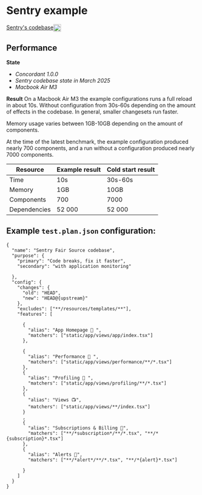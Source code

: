 # Sentry example

[Sentry's codebase](https://github.com/getsentry/sentry)<img src="https://github.githubassets.com/assets/GitHub-Mark-ea2971cee799.png" valign="middle" width="20" height="20">

## Performance

**State**
- _Concordant 1.0.0_
- _Sentry codebase state in March 2025_
- _Macbook Air M3_

**Result**
On a Macbook Air M3 the example configurations runs a full reload in about 10s. Without configuration from 30s-60s depending on the amount of effects in the codebase. In general, smaller changesets run faster.

Memory usage varies between 1GB-10GB depending on the amount of components. 

At the time of the latest benchmark, the example configuration produced nearly 700 components, and a run without a configuration produced nearly 7000 components.


| Resource      | Example result | Cold start result |
| ------------- | -------------- | ----------------- |
| Time          | 10s            | 30s-60s           |
| Memory        | 1GB            | 10GB              |
| Components    | 700            | 7000              |
| Dependencies  | 52 000         | 52 000            |


## Example `test.plan.json` configuration:

```
{
  "name": "Sentry Fair Source codebase",
  "purpose": {
    "primary": "Code breaks, fix it faster",
    "secondary": "with application monitoring"

  },
  "config": {
    "changes": {
      "old": "HEAD",
      "new": "HEAD@{upstream}"
    },
    "excludes": ["**/resources/templates/**"],
    "features": [

      {
        "alias": "App Homepage 👋 ",
        "matchers": ["static/app/views/app/index.tsx"]
      },

      {
        "alias": "Performance 🚀 ",
        "matchers": ["static/app/views/performance/**/*.tsx"]
      },
      {
        "alias": "Profiling 🔬 ",
        "matchers": ["static/app/views/profiling/**/*.tsx"]
      },
      {
        "alias": "Views 📺",
        "matchers": ["static/app/views/**/index.tsx"]
      }
      ,
      {
        "alias": "Subscriptions & Billing 🏦",
        "matchers": ["**/*subscription*/**/*.tsx", "**/*{subscription}*.tsx"]
      },
      {
        "alias": "Alerts 🚨",
        "matchers": ["**/*alert*/**/*.tsx", "**/*{alert}*.tsx"]

      }
    ]
  }
}
```
